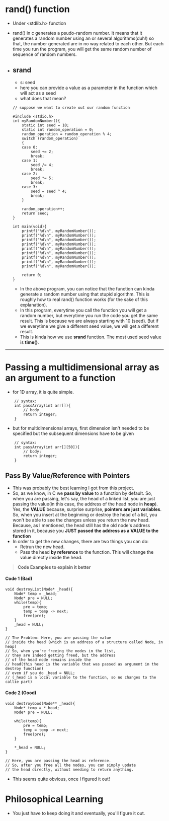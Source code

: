 # rand() function
- Under <stdlib.h> function
- rand() in c generates a psudo-random number. It means that it generates a random number using an or several algorithms(duh!) so that, the number generated are in no way related to each other. But each time you run the program, you will get the same random number of sequence of random numbers.

- ## srand
    - s: seed
    - here you can provide a value as a parameter in the function which will act as a seed
    - what does that mean?
    ```
    // suppose we want to create out our random function

    #include <stdio.h>
    int myRandomNumber(){
        static int seed = 10;
        static int random_operation = 0;
        random_operation = random_operation % 4;
        switch (random_operation)
        {
        case 0:
            seed += 2;
            break;
        case 1:
            seed /= 4;
            break;
        case 2:
            seed *= 5;
            break;
        case 3:
            seed = seed ^ 4;
            break;
        }

        random_operation++;
        return seed;
    }

    int main(void){
        printf("%d\n", myRandomNumber());
        printf("%d\n", myRandomNumber());
        printf("%d\n", myRandomNumber());
        printf("%d\n", myRandomNumber());
        printf("%d\n", myRandomNumber());
        printf("%d\n", myRandomNumber());
        printf("%d\n", myRandomNumber());
        printf("%d\n", myRandomNumber());
        printf("%d\n", myRandomNumber());

        return 0;
    }
    ```
    - In the above program, you can notice that the function can kinda generate a random number using that stupid algorithm. This is roughly how to real rand() function works (for the sake of this explanation).
    - In this program, everytime you call the function you will get a random number, but everytime you run the code you get the same result. This is because we are always starting with 10 (seed). But if we everytime we give a different seed value, we will get a different result.
    - This is kinda how we use **srand** function. The most used seed value is **time()**.     

---
# Passing a multidimensional array as an argument to a function
- for 1D array, it is quite simple.
```
    // syntax:
    int passArray(int arr[]){
        // body
        return integer;
    }
```

- but for multidimensional arrays, first dimension isn't needed to be specified but the subsequent dimensions have to be given
```
    // syntax:
    int passArray(int arr[][50]){
        // body;
        return integer;
    }
```

## Pass By Value/Reference with Pointers
- This was probably the best learning I got from this project. 
- So, as we know, in C we **pass by value** to a function by default. So, when you are passing, let's say, the head of a linked list, you are just passing the value(in this case, the address of the head node in **heap**). Yes, the **VALUE** because, surprise surprise, **pointers are just variables**. So, when you insert at the beginning or destroy the head of a list, you won't be able to see the changes unless you return the new head. Because, as I mentioned, the head still has the old node's address stored in it, because you **JUST passed the address as a VALUE to the function**
- In order to get the new changes, there are two things you can do:
    - Retrun the new head.
    - Pass the head **by reference** to the function. This will change the value directly inside the head.

> **Code Examples to explain it better**
#### Code 1 (Bad)
```
void destroyList(Node* _head){
    Node* temp = _head;
    Node* pre = NULL;
    while(temp){
        pre = temp;
        temp = temp -> next;
        free(pre);
    }
    _head = NULL;
}

// The Problem: Here, you are passing the value
// inside the head (which is an address of a structure called Node, in heap)
// So, when you're freeing the nodes in the list,
// they are indeed getting freed, but the address
// of the head node remains inside the 
// head(this head is the variable that was passed as argument in the destroy function)
// even if you do _head = NULL;
// (_head is a local variable to the function, so no changes to the callie part)
```

#### Code 2 (Good)
```
void destroyGood(Node** _head){
    Node* temp = *_head;
    Node* pre = NULL;

    while(temp){
        pre = temp;
        temp = temp -> next;
        free(pre);
    }

    *_head = NULL;
}

// Here, you are passing the head as reference.
// So, after you free all the nodes, you can simply update
// the head directly, without needing to return anything.
```

- This seems quite obvious, once I figured it out!
# Philosophical Learning
- You just have to keep doing it and eventually, you'll figure it out.